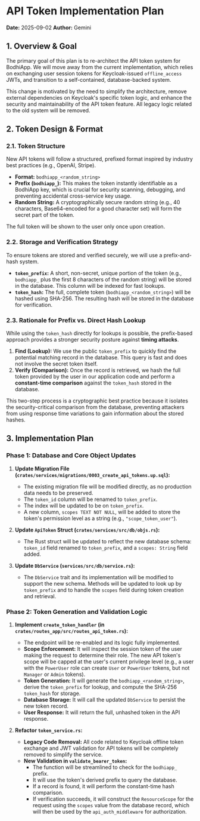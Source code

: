 # API Token Implementation Plan

**Date:** 2025-09-02
**Author:** Gemini

## 1. Overview & Goal

The primary goal of this plan is to re-architect the API token system for BodhiApp. We will move away from the current implementation, which relies on exchanging user session tokens for Keycloak-issued `offline_access` JWTs, and transition to a self-contained, database-backed system.

This change is motivated by the need to simplify the architecture, remove external dependencies on Keycloak's specific token logic, and enhance the security and maintainability of the API token feature. All legacy logic related to the old system will be removed.

## 2. Token Design & Format

### 2.1. Token Structure

New API tokens will follow a structured, prefixed format inspired by industry best practices (e.g., OpenAI, Stripe).

- **Format:** `bodhiapp_<random_string>`
- **Prefix (`bodhiapp_`):** This makes the token instantly identifiable as a BodhiApp key, which is crucial for security scanning, debugging, and preventing accidental cross-service key usage.
- **Random String:** A cryptographically secure random string (e.g., 40 characters, Base64-encoded for a good character set) will form the secret part of the token.

The full token will be shown to the user only once upon creation.

### 2.2. Storage and Verification Strategy

To ensure tokens are stored and verified securely, we will use a prefix-and-hash system.

- **`token_prefix`:** A short, non-secret, unique portion of the token (e.g., `bodhiapp_` plus the first 8 characters of the random string) will be stored in the database. This column will be indexed for fast lookups.
- **`token_hash`:** The full, complete token (`bodhiapp_<random_string>`) will be hashed using SHA-256. The resulting hash will be stored in the database for verification.

### 2.3. Rationale for Prefix vs. Direct Hash Lookup

While using the `token_hash` directly for lookups is possible, the prefix-based approach provides a stronger security posture against **timing attacks**.

1.  **Find (Lookup):** We use the public `token_prefix` to quickly find the potential matching record in the database. This query is fast and does not involve the secret token itself.
2.  **Verify (Comparison):** Once the record is retrieved, we hash the full token provided by the user in our application code and perform a **constant-time comparison** against the `token_hash` stored in the database.

This two-step process is a cryptographic best practice because it isolates the security-critical comparison from the database, preventing attackers from using response time variations to gain information about the stored hashes.

## 3. Implementation Plan

### Phase 1: Database and Core Object Updates

1.  **Update Migration File (`crates/services/migrations/0003_create_api_tokens.up.sql`):**
    - The existing migration file will be modified directly, as no production data needs to be preserved.
    - The `token_id` column will be renamed to `token_prefix`.
    - The index will be updated to be on `token_prefix`.
    - A new column, `scopes TEXT NOT NULL`, will be added to store the token's permission level as a string (e.g., `"scope_token_user"`).

2.  **Update `ApiToken` Struct (`crates/services/src/db/objs.rs`):**
    - The Rust struct will be updated to reflect the new database schema: `token_id` field renamed to `token_prefix`, and a `scopes: String` field added.

3.  **Update `DbService` (`services/src/db/service.rs`):**
    - The `DbService` trait and its implementation will be modified to support the new schema. Methods will be updated to look up by `token_prefix` and to handle the `scopes` field during token creation and retrieval.

### Phase 2: Token Generation and Validation Logic

1.  **Implement `create_token_handler` (in `crates/routes_app/src/routes_api_token.rs`):**
    - The endpoint will be re-enabled and its logic fully implemented.
    - **Scope Enforcement:** It will inspect the session token of the user making the request to determine their role. The new API token's scope will be capped at the user's current privilege level (e.g., a user with the `PowerUser` role can create `User` or `PowerUser` tokens, but not `Manager` or `Admin` tokens).
    - **Token Generation:** It will generate the `bodhiapp_<random_string>`, derive the `token_prefix` for lookup, and compute the SHA-256 `token_hash` for storage.
    - **Database Storage:** It will call the updated `DbService` to persist the new token record.
    - **User Response:** It will return the full, unhashed token in the API response.

2.  **Refactor `token_service.rs`:**
    - **Legacy Code Removal:** All code related to Keycloak offline token exchange and JWT validation for API tokens will be completely removed to simplify the service.
    - **New Validation in `validate_bearer_token`:**
        - The function will be streamlined to check for the `bodhiapp_` prefix.
        - It will use the token's derived prefix to query the database.
        - If a record is found, it will perform the constant-time hash comparison.
        - If verification succeeds, it will construct the `ResourceScope` for the request using the `scopes` value from the database record, which will then be used by the `api_auth_middleware` for authorization.
